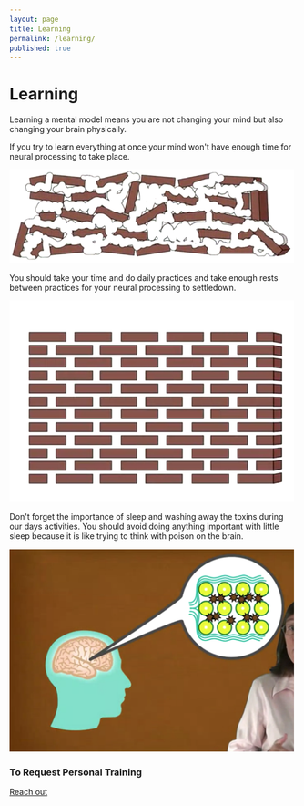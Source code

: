 ```yaml
---
layout: page
title: Learning
permalink: /learning/
published: true
---
```


# Learning

Learning a mental model means you are not changing your mind but also changing your brain physically. 

If you try to learn everything at once your mind won't have enough time for neural processing to take place.

<img src="/assets/img/brick2.png" alt="Bricks" width="500"/>

You should take your time and do daily practices and take enough rests between practices for your neural processing to settledown.

<img src="/assets/img/brick1.png" alt="Bricks" width="500"/>

Don't forget the importance of sleep and washing away the toxins during our days activities. You should avoid doing anything important with little sleep because it is like trying to think with poison on the brain.

<img src="/assets/img/sleep.png" alt="Sleep" width="500"/>

### To Request Personal Training

[Reach out](https://demiculus.com/)